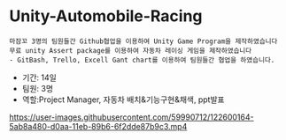 # Unity-Automobile-Racing
```
마잠꼬 3명의 팀원들간 Github협업을 이용하여 Unity Game Program을 제작하였습니다
무료 unity Assert package를 이용하여 자동차 레이싱 게임을 제작하였습니다
- GitBash, Trello, Excell Gant chart를 이용하여 팀원들간 협업을 하였습니다. 
```

- 기간: 14일
- 팀원: 3명
- 역할:Project Manager, 자동차 배치&기능구현&채색, ppt발표

https://user-images.githubusercontent.com/59990712/122600164-5ab8a480-d0aa-11eb-89b6-6f2dde87b9c3.mp4



